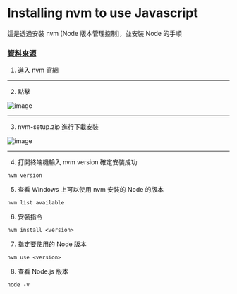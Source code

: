# Installing nvm to use Javascript

這是透過安裝 nvm [Node 版本管理控制]，並安裝 Node 的手順

<h3 ><a href="https://github.com/coreybutler/nvm-windows" target="_blank">資料來源</a></h3>


1. 進入 nvm <a href="https://github.com/coreybutler/nvm-windows" target="_blank">官網</a>
___ 


2. <p>點擊</p>
![image](https://ppt.cc/fnCXEx@.png)
___

3. <p> nvm-setup.zip 進行下載安裝</p>
![image](https://ppt.cc/fTwWux@.png)
___

4. 打開終端機輸入 nvm version 確定安裝成功
```
nvm version
```

5. 查看 Windows 上可以使用 nvm 安裝的 Node 的版本
```
nvm list available
```

6. 安裝指令
```
nvm install <version>
```

7. 指定要使用的 Node 版本
```
nvm use <version>
```

8. 查看 Node.js 版本
```
node -v
```